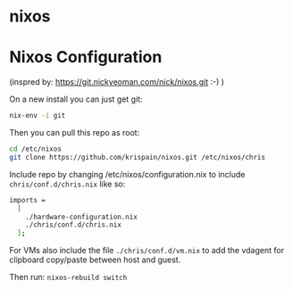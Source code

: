 # nixos
# Nixos Configuration

(inspred by: https://git.nickyeoman.com/nick/nixos.git :-) )

On a new install you can just get git:

```bash
nix-env -i git
```

Then you can pull this repo as root:

```bash
cd /etc/nixos
git clone https://github.com/krispain/nixos.git /etc/nixos/chris
```

Include repo by changing /etc/nixos/configuration.nix to include ```chris/conf.d/chris.nix``` like so:
```bash
imports = 
  [
    ./hardware-configuration.nix
    ./chris/conf.d/chris.nix
  ];
```

For VMs also include the file
```./chris/conf.d/vm.nix``` 
to add the vdagent for clipboard copy/paste between host and guest.

Then run:
```nixos-rebuild switch```
